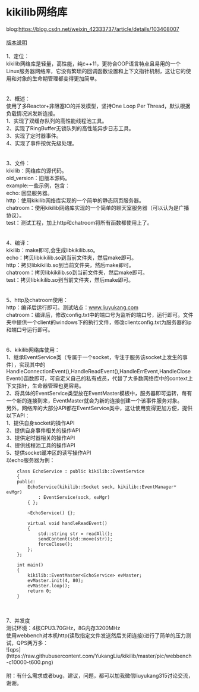 # kikilib网络库
blog:https://blog.csdn.net/weixin_42333737/article/details/103408007<br>
<br>
[版本说明](https://github.com/YukangLiu/kikilib/blob/master/Version.md)<br>
<br>
1、定位：<br>
	kikilib网络库是轻量，高性能，纯c++11，更符合OOP语言特点且易用的一个Linux服务器网络库，它没有繁琐的回调函数设置和上下文指针机制，这让它的使用和对象的生命期管理都变得更加简单。<br>
<br>
<br>
2、概述：<br>
	使用了多Reactor+非阻塞IO的并发模型，坚持One Loop Per Thread，默认根据负载情况派发新连接。<br>
	1、实现了双缓存队列的高性能线程池工具。<br>
	2、实现了RingBuffer无锁队列的高性能异步日志工具。<br>
	3、实现了定时器事件。<br>
	4、实现了事件按优先级处理。<br>
<br>
<br>
3、文件：<br>
	kikilib：网络库的源代码。<br>
	old_version：旧版本源码。<br>
	example:一些示例，包含：<br>
		echo: 回显服务器。<br>
		http：使用kikilib网络库实现的一个简单的静态网页服务器。<br>
		chatroom：使用kikilib网络库实现的一个简单的聊天室服务器（可以认为是广播协议）。<br>
		test：测试工程，加上http和chatroom将所有函数都使用上了。<br>
<br>
<br>
4、编译：<br>
	kikilib：make即可,会生成libkikilib.so。<br>
	echo：拷贝libkikilib.so到当前文件夹，然后make即可。<br>
	http：拷贝libkikilib.so到当前文件夹，然后make即可。<br>
	chatroom：拷贝libkikilib.so到当前文件夹，然后make即可。<br>
	test：拷贝libkikilib.so到当前文件夹，然后make即可。<br>
<br>
<br>
5、http及chatroom使用：<br>
	http：编译后运行即可。测试站点：www.liuyukang.com<br>
	chatroom：编译后，修改config.txt中的端口号为监听的端口号，运行即可。文件夹中提供一个client的windows下的执行文件，修改clientconfig.txt为服务器的ip和端口号运行即可。<br>
<br>
<br>
6、kikilib网络库使用：<br>
	1、继承EventService类（专属于一个socket，专注于服务该socket上发生的事件），实现其中的HandleConnectionEvent(),HandleReadEvent(),HandleErrEvent,HandleCloseEvent()函数即可，可自定义自己的私有成员，代替了大多数网络库中的context上下文指针，生命器管理也更容易。<br>
	2、将具体的EventService类型放在EventMaster模板中，服务器即可运转，每有一个新的连接到来，EventMaster就会为新的连接创建一个该事件服务对象。<br>
	另外，网络库的大部分API都在EventService类中，这让使用变得更加方便，提供以下API：<br>
	1、提供自身socket的操作API<br>
	2、提供自身事件相关的操作API<br>
	3、提供定时器相关的操作API<br>
	4、提供线程池工具的操作API<br>
	5、提供socket缓冲区的读写操作API<br>
	以echo服务器为例：<br>
```
	class EchoService : public kikilib::EventService
	{
	public:
		EchoService(kikilib::Socket sock, kikilib::EventManager* evMgr)
			: EventService(sock, evMgr)
		{ };

		~EchoService() {};

		virtual void handleReadEvent()
		{
			std::string str = readAll();
			sendContent(std::move(str));
			forceClose();
		};
	};

	int main()
	{
		kikilib::EventMaster<EchoService> evMaster;
		evMaster.init(4, 80);
		evMaster.loop();
		return 0;
	}
```
<br>
<br>
7、并发度<br>
	测试环境：4核CPU3.70GHz，8G内存3200MHz<br>
	使用webbench对本机http(读取指定文件发送然后关闭连接)进行了简单的压力测试，QPS两万多：<br>
	![qps](https://raw.githubusercontent.com/YukangLiu/kikilib/master/pic/webbench-c10000-t600.png)
<br>
<br>
附：有什么需求或者bug，建议，问题，都可以加我微信liuyukang315讨论交流，谢谢。<br>